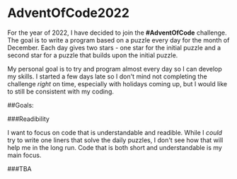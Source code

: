 # AdventOfCode2022

For the year of 2022, I have decided to join the **#AdventOfCode** challenge. The goal is to write a program based on a puzzle every day for the month of December. Each day gives two stars - one star for the initial puzzle and a second star for a puzzle that builds upon the initial puzzle.

My personal goal is to try and program almost every day so I can develop my skills. I started a few days late so I don't mind not completing the challenge *right* on time, especially with holidays coming up, but I would like to still be consistent with my coding.

##Goals:

###Readibility

I want to focus on code that is understandable and readible. While I *could* try to write one liners that solve the daily puzzles, I don't see how that will help me in the long run. Code that is both short and understandable is my main focus.

###TBA
